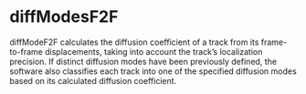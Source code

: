 # diffModesF2F
diffModeF2F calculates the diffusion coefficient of a track from its frame-to-frame displacements, taking into account the track’s localization precision. If distinct diffusion modes have been previously defined, the software also classifies each track into one of the specified diffusion modes based on its calculated diffusion coefficient.

